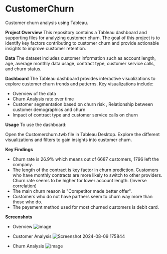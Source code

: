 # CustomerChurn
Customer churn analysis using Tableau.

**Project Overview**
This repository contains a Tableau dashboard and supporting files for analyzing customer churn. The goal of this project is to identify key factors contributing to customer churn and provide actionable insights to improve customer retention.

**Data**
The dataset includes customer information such as account length, age, average monthly data usage, contract type, customer service calls, and churn status.

**Dashboard**
The Tableau dashboard provides interactive visualizations to explore customer churn trends and patterns. Key visualizations include:
* Overview of the data
* Churn Analysis rate over time
* Customer segmentation based on churn risk , Relationship between customer demographics and churn
* Impact of contract type and customer service calls on churn

**Usage**
To use the dashboard:

Open the Customerchurn.twb file in Tableau Desktop.
Explore the different visualizations and filters to gain insights into customer churn.

**Key Findings**
* Churn rate is 26.9% which means out of 6687 customers, 1796 left the company.
* The length of the contract is key factor in churn prediction. Customers who have monthly contracts are more likely to switch to other providers. Churn rate seems to be higher for lower account length. (Inverse correlation)
* The main churn reason is "Competitor made better offer".
* Customers who do not have partners seem to churn way more than those who do.
* The payement method used for most churned customers is debit card.


**Screenshots**
* Overview
![image](https://github.com/user-attachments/assets/176ebee0-3085-4d63-9d1f-f1da0372af3f)
* Customer Analysis
![Screenshot 2024-08-09 175844](https://github.com/user-attachments/assets/0b5fb98c-91ce-4aed-9b90-4db23feb85e6)

* Churn Analysis
![image](https://github.com/user-attachments/assets/cb97bafe-2342-48de-b42d-111c07f8f43d)


